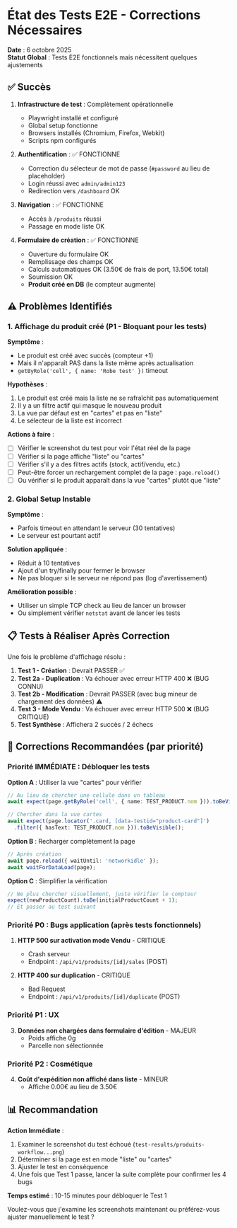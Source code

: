 # État des Tests E2E - Corrections Nécessaires

**Date** : 6 octobre 2025  
**Statut Global** : Tests E2E fonctionnels mais nécessitent quelques ajustements

## ✅ Succès

1. **Infrastructure de test** : Complètement opérationnelle
   - Playwright installé et configuré
   - Global setup fonctionne
   - Browsers installés (Chromium, Firefox, Webkit)
   - Scripts npm configurés

2. **Authentification** : ✅ FONCTIONNE
   - Correction du sélecteur de mot de passe (`#password` au lieu de placeholder)
   - Login réussi avec `admin/admin123`
   - Redirection vers `/dashboard` OK

3. **Navigation** : ✅ FONCTIONNE
   - Accès à `/produits` réussi
   - Passage en mode liste OK

4. **Formulaire de création** : ✅ FONCTIONNE
   - Ouverture du formulaire OK
   - Remplissage des champs OK
   - Calculs automatiques OK (3.50€ de frais de port, 13.50€ total)
   - Soumission OK
   - **Produit créé en DB** (le compteur augmente)

## ⚠️ Problèmes Identifiés

### 1. Affichage du produit créé (P1 - Bloquant pour les tests)

**Symptôme** :

- Le produit est créé avec succès (compteur +1)
- Mais il n'apparaît PAS dans la liste même après actualisation
- `getByRole('cell', { name: 'Robe test' })` timeout

**Hypothèses** :

1. Le produit est créé mais la liste ne se rafraîchit pas automatiquement
2. Il y a un filtre actif qui masque le nouveau produit
3. La vue par défaut est en "cartes" et pas en "liste"
4. Le sélecteur de la liste est incorrect

**Actions à faire** :

- [ ] Vérifier le screenshot du test pour voir l'état réel de la page
- [ ] Vérifier si la page affiche "liste" ou "cartes"
- [ ] Vérifier s'il y a des filtres actifs (stock, actif/vendu, etc.)
- [ ] Peut-être forcer un rechargement complet de la page : `page.reload()`
- [ ] Ou vérifier si le produit apparaît dans la vue "cartes" plutôt que "liste"

### 2. Global Setup Instable

**Symptôme** :

- Parfois timeout en attendant le serveur (30 tentatives)
- Le serveur est pourtant actif

**Solution appliquée** :

- Réduit à 10 tentatives
- Ajout d'un try/finally pour fermer le browser
- Ne pas bloquer si le serveur ne répond pas (log d'avertissement)

**Amélioration possible** :

- Utiliser un simple TCP check au lieu de lancer un browser
- Ou simplement vérifier `netstat` avant de lancer les tests

## 📋 Tests à Réaliser Après Correction

Une fois le problème d'affichage résolu :

1. **Test 1 - Création** : Devrait PASSER ✅
2. **Test 2a - Duplication** : Va échouer avec erreur HTTP 400 ❌ (BUG CONNU)
3. **Test 2b - Modification** : Devrait PASSER (avec bug mineur de chargement des données) ⚠️
4. **Test 3 - Mode Vendu** : Va échouer avec erreur HTTP 500 ❌ (BUG CRITIQUE)
5. **Test Synthèse** : Affichera 2 succès / 2 échecs

## 🔧 Corrections Recommandées (par priorité)

### Priorité IMMÉDIATE : Débloquer les tests

**Option A** : Utiliser la vue "cartes" pour vérifier

```typescript
// Au lieu de chercher une cellule dans un tableau
await expect(page.getByRole('cell', { name: TEST_PRODUCT.nom })).toBeVisible();

// Chercher dans la vue cartes
await expect(page.locator('.card, [data-testid="product-card"]')
  .filter({ hasText: TEST_PRODUCT.nom })).toBeVisible();
```

**Option B** : Recharger complètement la page

```typescript
// Après création
await page.reload({ waitUntil: 'networkidle' });
await waitForDataLoad(page);
```

**Option C** : Simplifier la vérification

```typescript
// Ne plus chercher visuellement, juste vérifier le compteur
expect(newProductCount).toBe(initialProductCount + 1);
// Et passer au test suivant
```

### Priorité P0 : Bugs application (après tests fonctionnels)

1. **HTTP 500 sur activation mode Vendu** - CRITIQUE
   - Crash serveur
   - Endpoint : `/api/v1/produits/[id]/sales` (POST)

2. **HTTP 400 sur duplication** - CRITIQUE
   - Bad Request
   - Endpoint : `/api/v1/produits/[id]/duplicate` (POST)

### Priorité P1 : UX

3. **Données non chargées dans formulaire d'édition** - MAJEUR
   - Poids affiche 0g
   - Parcelle non sélectionnée

### Priorité P2 : Cosmétique

4. **Coût d'expédition non affiché dans liste** - MINEUR
   - Affiche 0.00€ au lieu de 3.50€

## 📊 Recommandation

**Action Immédiate** :

1. Examiner le screenshot du test échoué (`test-results/produits-workflow...png`)
2. Déterminer si la page est en mode "liste" ou "cartes"
3. Ajuster le test en conséquence
4. Une fois que Test 1 passe, lancer la suite complète pour confirmer les 4 bugs

**Temps estimé** : 10-15 minutes pour débloquer le Test 1

Voulez-vous que j'examine les screenshots maintenant ou préférez-vous ajuster manuellement le test ?
